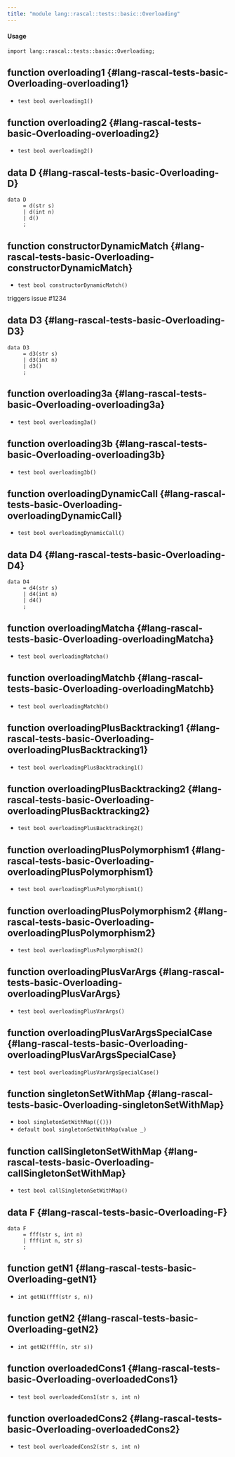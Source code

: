```yaml
---
title: "module lang::rascal::tests::basic::Overloading"
---
```


#### Usage

`import lang::rascal::tests::basic::Overloading;`

## function overloading1 {#lang-rascal-tests-basic-Overloading-overloading1}

* ``test bool overloading1()``

## function overloading2 {#lang-rascal-tests-basic-Overloading-overloading2}

* ``test bool overloading2()``

## data D {#lang-rascal-tests-basic-Overloading-D}

```rascal
data D  
     = d(str s)
     | d(int n)
     | d()
     ;
```

## function constructorDynamicMatch {#lang-rascal-tests-basic-Overloading-constructorDynamicMatch}

* ``test bool constructorDynamicMatch()``

triggers issue #1234

## data D3 {#lang-rascal-tests-basic-Overloading-D3}

```rascal
data D3  
     = d3(str s)
     | d3(int n)
     | d3()
     ;
```

## function overloading3a {#lang-rascal-tests-basic-Overloading-overloading3a}

* ``test bool overloading3a()``

## function overloading3b {#lang-rascal-tests-basic-Overloading-overloading3b}

* ``test bool overloading3b()``

## function overloadingDynamicCall {#lang-rascal-tests-basic-Overloading-overloadingDynamicCall}

* ``test bool overloadingDynamicCall()``

## data D4 {#lang-rascal-tests-basic-Overloading-D4}

```rascal
data D4  
     = d4(str s)
     | d4(int n)
     | d4()
     ;
```

## function overloadingMatcha {#lang-rascal-tests-basic-Overloading-overloadingMatcha}

* ``test bool overloadingMatcha()``

## function overloadingMatchb {#lang-rascal-tests-basic-Overloading-overloadingMatchb}

* ``test bool overloadingMatchb()``

## function overloadingPlusBacktracking1 {#lang-rascal-tests-basic-Overloading-overloadingPlusBacktracking1}

* ``test bool overloadingPlusBacktracking1()``

## function overloadingPlusBacktracking2 {#lang-rascal-tests-basic-Overloading-overloadingPlusBacktracking2}

* ``test bool overloadingPlusBacktracking2()``

## function overloadingPlusPolymorphism1 {#lang-rascal-tests-basic-Overloading-overloadingPlusPolymorphism1}

* ``test bool overloadingPlusPolymorphism1()``

## function overloadingPlusPolymorphism2 {#lang-rascal-tests-basic-Overloading-overloadingPlusPolymorphism2}

* ``test bool overloadingPlusPolymorphism2()``

## function overloadingPlusVarArgs {#lang-rascal-tests-basic-Overloading-overloadingPlusVarArgs}

* ``test bool overloadingPlusVarArgs()``

## function overloadingPlusVarArgsSpecialCase {#lang-rascal-tests-basic-Overloading-overloadingPlusVarArgsSpecialCase}

* ``test bool overloadingPlusVarArgsSpecialCase()``

## function singletonSetWithMap {#lang-rascal-tests-basic-Overloading-singletonSetWithMap}

* ``bool singletonSetWithMap({()})``
* ``default bool singletonSetWithMap(value _)``

## function callSingletonSetWithMap {#lang-rascal-tests-basic-Overloading-callSingletonSetWithMap}

* ``test bool callSingletonSetWithMap()``

## data F {#lang-rascal-tests-basic-Overloading-F}

```rascal
data F  
     = fff(str s, int n)
     | fff(int n, str s)
     ;
```

## function getN1 {#lang-rascal-tests-basic-Overloading-getN1}

* ``int getN1(fff(str s, n))``

## function getN2 {#lang-rascal-tests-basic-Overloading-getN2}

* ``int getN2(fff(n, str s))``

## function overloadedCons1 {#lang-rascal-tests-basic-Overloading-overloadedCons1}

* ``test bool overloadedCons1(str s, int n)``

## function overloadedCons2 {#lang-rascal-tests-basic-Overloading-overloadedCons2}

* ``test bool overloadedCons2(str s, int n)``

